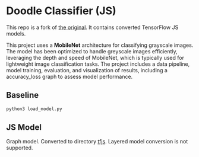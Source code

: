 # Doodle Classifier (JS)

This repo is a fork of [the original](https://github.com/ROCCYK/DoodlePredictor/tree/main). It contains converted TensorFlow JS models.

This project uses a **MobileNet** architecture for classifying grayscale images. The model has been optimized to handle greyscale images efficiently, leveraging the depth and speed of MobileNet, which is typically used for lightweight image classification tasks. The project includes a data pipeline, model training, evaluation, and visualization of results, including a accuracy_loss graph to assess model performance.

## Baseline

```bash
python3 load_model.py
```

## JS Model

Graph model. Converted to directory [tfjs](./tfjs). Layered model conversion is not supported.
